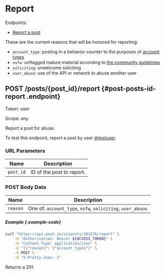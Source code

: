 # Report

Endpoints:

* [Report a post](#post-posts-id-report)

These are the current reasons that will be honored for reporting:

* `account_type`: posting in a behavior counter to the purposes of [account types](https://pnut.io/about/account-types)
* `nsfw`: unflagged mature material according to [the community guidelines](https://pnut.io/about/mature-content)
* `soliciting`: unwelcome soliciting
* `user_abuse`: use of the API or network to abuse another user


## <span class="method method-post">POST</span> /posts/<span class="call-param">{post_id}</span>/report {#post-posts-id-report .endpoint}

Token: <span class="endpoint-meta">user</span>

Scope: <span class="endpoint-meta">any</span>

Report a post for abuse.

To test this endpoint, report a post by user [@testuser](/docs/resources/testuser).

### URL Parameters

Name|Description
-|-
`post_id`|ID of the post to report.

### POST Body Data

Name|Description
-|-
`reason`|One of: `account_type`, `nsfw`, `soliciting`, `user_abuse`.

##### Example {.example-code}

```bash
curl "https://api.pnut.io/v1/posts/381576/report" \
    -H "Authorization: Bearer ${ACCESS_TOKEN}" \
    -H "Content-Type: application/json" \
    -D "{\"reason\": \"account_type\"}" \
    -X POST \
    -H "X-Pretty-Json: 1"
```

Returns a 201

```json

```
